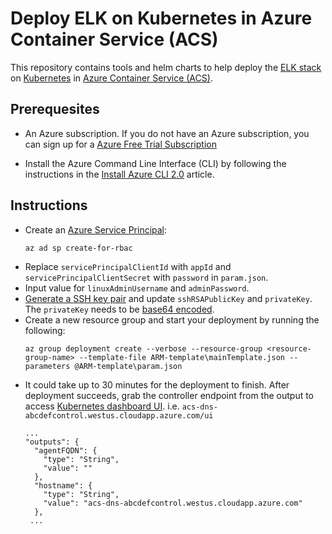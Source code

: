 # Deploy ELK on Kubernetes in Azure Container Service (ACS)

This repository contains tools and helm charts to help deploy the [ELK stack](https://www.elastic.co/products) on [Kubernetes](https://kubernetes.io/) in [Azure Container Service (ACS)](https://docs.microsoft.com/azure/container-service/).

## Prerequesites

* An Azure subscription. If you do not have an Azure subscription, you can sign up for a [Azure Free Trial Subscription](https://azure.microsoft.com/offers/ms-azr-0044p/)

* Install the Azure Command Line Interface (CLI) by following the instructions in the [Install Azure CLI 2.0](https://docs.microsoft.com/en-us/cli/azure/install-azure-cli) article.

## Instructions

* Create an [Azure Service Principal](https://docs.microsoft.com/en-us/cli/azure/create-an-azure-service-principal-azure-cli?toc=%2fazure%2fazure-resource-manager%2ftoc.json):
   ```shell
   az ad sp create-for-rbac
   ```
* Replace `servicePrincipalClientId` with `appId` and `servicePrincipalClientSecret` with `password` in `param.json`.
* Input value for `linuxAdminUsername` and `adminPassword`.
* [Generate a SSH key pair](https://wiki.osuosl.org/howtos/ssh_key_tutorial.html) and update `sshRSAPublicKey` and `privateKey`. The `privateKey` needs to be [base64 encoded](https://en.wikipedia.org/wiki/Base64).
* Create a new resource group and start your deployment by running the following:
   ```shell
   az group deployment create --verbose --resource-group <resource-group-name> --template-file ARM-template\mainTemplate.json --parameters @ARM-template\param.json
   ```
* It could take up to 30 minutes for the deployment to finish. After deployment succeeds, grab the controller endpoint from the output to access [Kubernetes dashboard UI](https://kubernetes.io/docs/tasks/access-application-cluster/web-ui-dashboard/). i.e. `acs-dns-abcdefcontrol.westus.cloudapp.azure.com/ui`
   ```shell
   ...
   "outputs": {
     "agentFQDN": {
       "type": "String",
       "value": ""
     },
     "hostname": {
       "type": "String",
       "value": "acs-dns-abcdefcontrol.westus.cloudapp.azure.com"
     },
    ...
   ```